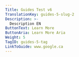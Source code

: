 ```yaml
---
Title: Guides Test v6
TranslationKey: guides-5-slug-2
Description: >-
  Description EN
ButtonText: Learn More
ButtonAria: Learn More Aria
Weight: 5
TagID: guides-5-tag
LinkToGuide: www.google.ca
---
```


